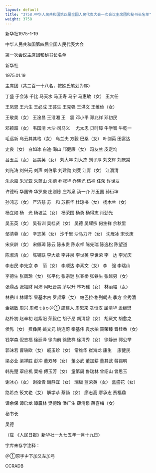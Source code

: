 ```yaml
---
layout: default
title: "3758.中华人民共和国第四届全国人民代表大会一次会议主席团和秘书长名单"
weight: 3758
---
```


新华社1975-1-19

中华人民共和国第四届全国人民代表大会

第一次会议主席团和秘书长名单

新华社

1975.01.19

主席团（共二百一十八名，按姓氏笔划为序）

丁盛    于会泳  千比    马天水  马正寿  马宁    马惠敏（女）    王大任

王凤恩  王六生  王必成  王芸生  王克强  王洪文  王维俭（女）

王敬美（女）    王淦昌  王淮湘  王　震  邓小平  邓兆祥  邓初民

邓颖超（女）    韦国清  木沙·司马义　  尤太忠  贝时璋  牛学智  牛乾一

毛远新  乌云其其格（女）  乌兰夫  方毅  巴桑（女）    叶剑英  田富达

史良（女）      白如冰  白迪·海山      邝健廉（女）    冯友兰  皮定均

吕玉兰（女）    吕美英（女）    刘大年  刘大杰  刘子厚  刘文辉  刘庆棠

刘光涛  刘兴元  刘声  刘伯承  刘建勋  刘斐  江青（女）    江渭清

朱永嘉  朱光亚  朱蕴山  朱德  乔冠华  乔晓光  伍禅  任荣  许世友

许德珩  华国锋  华罗庚  庄则栋  庄希泉  汤一介  孙玉国  孙衍坤

孙鸿志（女）    严济慈  苏　和  苏振华  杜琼书（女）    杨木兰（女）

杨立如  杨　光  杨坡兰（女）    杨荣国  杨勇   杨得志   肖劲光

吴玉英（女）    吴有训  吴桂贤（女）    吴德   吴耀宗   何生祥  余秋里

邹清蓉（女）    辛志英（女）    沙千里  沙马力汗（女）  沈雁冰  宋长庚

宋庆龄（女）    宋佩璋  陈云    陈永贵  陈永祥  陈先瑞  陈逸松  陈望道

陈淑清（女）    陈锡联  李大章  李井泉  李世英  李世荣  李　达  李光庆

李志民  李先念  李　丽（女）    李顺达  李素文（女）    李　强  李瑞山

李德生  张凤玲（女）    张平化  张宗逊  张春桥  张铁生  张越男（女）

张鼎丞  张福财  阿沛·阿旺晋美  茅以升  林巧稚（女）    林丽韫（女）

林岳川  林耀华  果基木古  罗叔章（女）  帕巴拉·格列朗杰  季方  金秀清

金祖敏  周兴    周叔ｔāｏ＠①  周建人  周恩来  冼恒汉  屈清华  孟继懋

赵朴初  赵辛初  赵紫阳  荣毅仁  胡子昂  胡清碧（女）    胡厥文  胡愈之

侯隽（女）  费彝民  姚文元  姚连蔚  秦基伟  袁水拍  聂荣臻  晋桂香（女）

钱学森  倪志福  徐廷泽  徐向前  徐致祥  徐清秀（女）  徐静洲  郭公举

郭沫若  曹轶欧（女）    戚玉珍（女）    常维华  崔海龙  康生　  康健民

梁必业  梁祥胜  彭冲    董双琴（女）    董必武  董加耕  董其武  蒋锡明

韩先楚  覃应机  粟裕    傅玉芳（女）    童第周  鲁瑞林  曾绍山  曾思玉

谢冰心（女）  谢拴贵  谢静宜（女）    瑞板  蓝荣英（女）  蓝盛花（女）

路希杰  筱文艳（女）    解学恭    蔡畅（女）  廖志高  廖承志  赛福鼎

谭余保  谭启龙  谭震林  樊德玲  潘广生  薛清泉  薛喜梅（女）

秘书长

吴德

（载 《人民日报》新华社一九七五年一月十九日）

字库未存字注释：

＠①原字屮下加又左加弓

CCRADB

